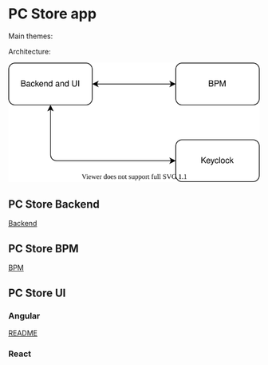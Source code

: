# PC Store app

Main themes:

Architecture:

![Architecture](documentation\architecture.svg)


## PC Store Backend

[Backend](pc-store-backend/README.md)

## PC Store BPM

[BPM](pc-store-bpm/README.md)

## PC Store UI

### Angular

[README](pc-store-frontend-angular/README.md)

### React